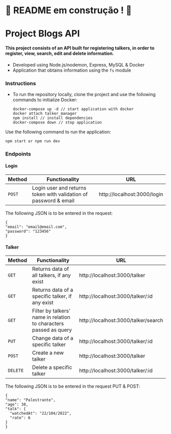 # :construction: README em construção ! :construction:

# Project Blogs API

#### This project consists of an API built for registering talkers, in order to register, view, search, edit and delete information.

* Developed using Node.js/nodemon, Express, MySQL & Docker
* Application that obtains information using the `fs` module

### Instructions
* To run the repository locally, clone the project and use the following commands to initialize Docker:
  
  ```
  docker-compose up -d // start application with docker
  docker attach talker_manager
  npm install // install dependencies
  docker-compose down // stop application
  ```

Use the following command to run the application:
  ```
  npm start or npm run dev
  ```

### Endpoints
#### Login

  | Method     | Functionality | URL |
  | ----------- | ----------- | ----------- |
  | `POST`   |  Login user and returns token with validation of password & email | http://localhost:3000/login |

The following JSON is to be entered in the request:
  ```
  {
  "email": "email@email.com",
  "password": "123456"
  }
  ```

#### Talker

  | Method     | Functionality | URL |
  | ----------- | ----------- | ----------- |
  | `GET`   | Returns data of all talkers, if any exist | http://localhost:3000/talker |
  | `GET`   | Returns data of a specific talker, if any  exist| http://localhost:3000/talker/:id |
  | `GET`   | Filter by talkers' name in relation to characters passed as query | http://localhost:3000/talker/search |
  | `PUT`   | Change data of a specific talker | http://localhost:3000/talker/:id |
  | `POST`   | Create a new talker | http://localhost:3000/talker |
  | `DELETE`   | Delete a specific talker | http://localhost:3000/talker/:id |

The following JSON is to be entered in the request PUT & POST:
  ```
  {
  "name": "Palestrante",
  "age": 30,
  "talk": {
    "watchedAt": "22/104/2022",
    "rate": 6
  }
  }
  ```
